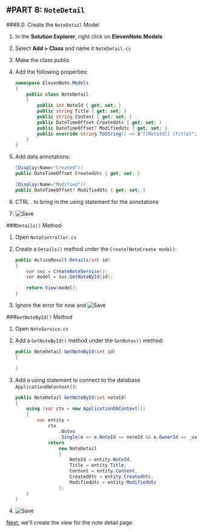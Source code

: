 #PART 8: `NoteDetail`
---
###8.0: Create the `NoteDetail` Model
1. In the **Solution Explorer**, right click on **ElevenNote.Models**
2. Select **Add > Class** and name it `NoteDetail.cs`
3. Make the class public
4. Add the following properties:

    ```cs
    namespace ElevenNote.Models
    {
        public class NoteDetail
        {
            public int NoteId { get; set; }
            public string Title { get; set; }
            public string Content { get; set; }
            public DateTimeOffset CreatedUtc { get; set; }
            public DateTimeOffset? ModifiedUtc { get; set; }
            public override string ToString() => $"[{NoteId}] {Title}";
        }
    }
    ```
5. Add data annotations:
    ```cs
    [Display(Name="Created")]
    public DateTimeOffset CreatedUtc { get; set; }

    [Display(Name="Modified")]
    public DateTimeOffset? ModifiedUtc { get; set; }    
    ```
6. CTRL . to bring in the using statement for the annotations
7. ![Save](/assets/font-awesome-save.png)

###`Details()` Method
1. Open `NoteController.cs`
2. Create a `Details()` method under the `Create(NoteCreate model)`:

    ```cs
    public ActionResult Details(int id)
    {
        var svc = CreateNoteService();
        var model = svc.GetNoteById(id);

        return View(model);
    }
    ```
3. Ignore the error for now and ![Save](/assets/font-awesome-save.png)

###`GetNoteById()` Method
1. Open `NoteService.cs`
2. Add a `GetNoteById()` method under the `GetNotes()` method:

    ```cs
    public NoteDetail GetNoteById(int id)
    {

    }
    ```
3. Add a using statement to connect to the database `ApplicationDbContext()`:

    ```cs
    public NoteDetail GetNoteById(int noteId)
    {
        using (var ctx = new ApplicationDbContext())
        {
            var entity = 
                ctx
                    .Notes
                    .Single(e => e.NoteId == noteId && e.OwnerId == _userId);
                return
                    new NoteDetail
                    {
                        NoteId = entity.NoteId,
                        Title = entity.Title,
                        Content = entity.Content,
                        CreatedUtc = entity.CreatedUtc,
                        ModifiedUtc = entity.ModifiedUtc
                    };
        }
    }
    ```
4. ![Save](/assets/font-awesome-save.png)

[Next,](8.1-DetailView.md) we'll create the view for the note detail page.

